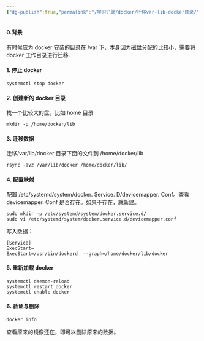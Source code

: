 ```yaml
---
{"dg-publish":true,"permalink":"/学习记录/docker/迁移var-lib-docker目录/"}
---
```


#### 0.背景
有时候应为 docker 安装的目录在 /var 下，本身因为磁盘分配的比较小，需要将 docker 工作目录进行迁移.

#### 1. 停止 docker

```shell
systemctl stop docker
```

#### 2. 创建新的 docker 目录

找一个比较大的盘。比如 home 目录

```shell
mkdir -p /home/docker/lib
```

#### 3. 迁移数据

迁移/var/lib/docker 目录下面的文件到 /home/docker/lib

```shell
rsync -avz /var/lib/docker /home/docker/lib/
```

#### 4. 配置映射

配置 /etc/systemd/system/docker. Service. D/devicemapper. Conf。查看 devicemapper. Conf 是否存在。如果不存在，就新建。

```shell
sudo mkdir -p /etc/systemd/system/docker.service.d/
sudo vi /etc/systemd/system/docker.service.d/devicemapper.conf
```

写入数据：

```shell
[Service]
ExecStart=
ExecStart=/usr/bin/dockerd  --graph=/home/docker/lib/docker
```

#### 5. 重新加载 docker

```shell
systemctl daemon-reload
systemctl restart docker
systemctl enable docker
```

#### 6. 验证与删除

```shell
docker info
```

查看原来的镜像还在，即可以删除原来的数据。
